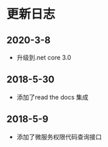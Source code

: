 # 更新日志

## 2020-3-8

  - 升级到.net core 3.0

## 2018-5-30
  
  - 添加了read the docs 集成

## 2018-5-9
  
  - 添加了微服务权限代码查询接口
